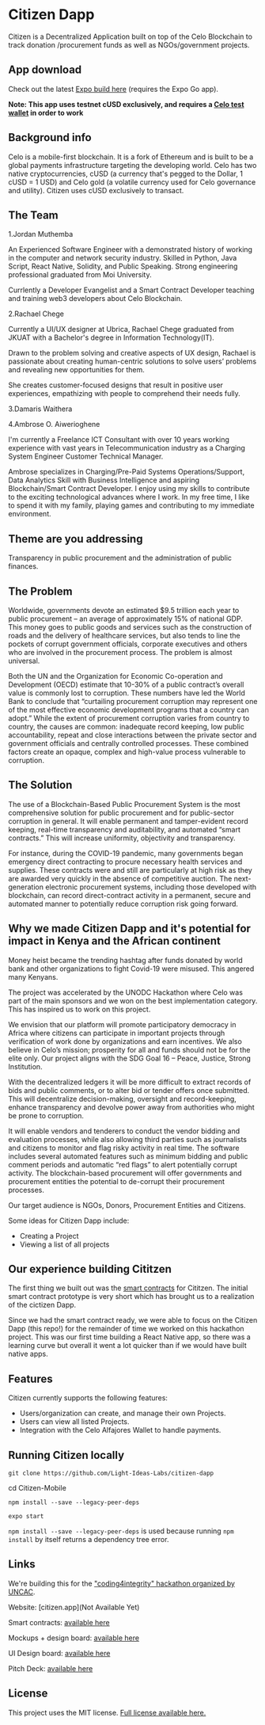 # Citizen Dapp

Citizen is a Decentralized Application built on top of the Celo Blockchain to track donation /procurement funds as well as NGOs/government projects.

## App download

Check out the latest [Expo build here]() (requires the Expo Go app).

**Note: This app uses testnet cUSD exclusively, and requires a [Celo test wallet](https://celo.org/developers/wallet) in order to work**

## Background info

Celo is a mobile-first blockchain. It is a fork of Ethereum and is built to be a global payments infrastructure targeting the developing world. Celo has two native cryptocurrencies, cUSD (a currency that's pegged to the Dollar, 1 cUSD = 1 USD) and Celo gold (a volatile currency used for Celo governance and utility). Citizen uses cUSD exclusively to transact.

## The Team

1.Jordan Muthemba

An Experienced Software Engineer with a demonstrated history of working in the computer and network security industry. Skilled in Python, Java Script, React Native, Solidity, and Public Speaking. Strong engineering professional graduated from Moi University.

Currlently a Developer Evangelist and a Smart Contract Developer teaching and training web3 developers about Celo Blockchain.

2.Rachael Chege

Currently a UI/UX designer at Ubrica, Rachael Chege graduated from JKUAT with a Bachelor's degree in Information Technology(IT).

Drawn to the problem solving and creative aspects of UX design, Rachael is passionate about creating human-centric solutions to solve users’ problems and revealing new opportunities for them.

She creates customer-focused designs that result in positive user experiences, empathizing with people to comprehend their needs fully.

3.Damaris Waithera

4.Ambrose O. Aiwerioghene  

I'm currently a Freelance ICT Consultant with over 10 years working experience with vast years in Telecommunication industry as a Charging System Engineer Customer Technical Manager.

Ambrose specializes in Charging/Pre-Paid Systems Operations/Support, Data Analytics Skill with Business Intelligence and aspiring Blockchain/Smart Contract Developer. I enjoy using my skills to contribute to the exciting technological advances where I work. In my free time, I like to spend it with my family, playing games and contributing to my immediate environment.

## Theme are you addressing

Transparency in public procurement and the administration of public finances.

## The Problem

Worldwide, governments devote an estimated $9.5 trillion each year to public procurement – an average of approximately 15% of national GDP. This money goes to public goods and services such as the construction of roads and the delivery of healthcare services, but also tends to line the pockets of corrupt government officials, corporate executives and others who are involved in the procurement process. The problem is almost universal.

Both the UN and the Organization for Economic Co-operation and Development (OECD) estimate that 10-30% of a public contract’s overall value is commonly lost to corruption. These numbers have led the World Bank to conclude that “curtailing procurement corruption may represent one of the most effective economic development programs that a country can adopt.”
While the extent of procurement corruption varies from country to country, the causes are common: inadequate record keeping, low public accountability, repeat and close interactions between the private sector and government officials and centrally controlled processes. These combined factors create an opaque, complex and high-value process vulnerable to corruption.

## The Solution

The use of a Blockchain-Based Public Procurement System is the most comprehensive solution for public procurement and for public-sector corruption in general.
It will enable permanent and tamper-evident record keeping, real-time transparency and auditability, and automated “smart contracts.” This will increase uniformity, objectivity and transparency.

For instance, during the COVID-19 pandemic, many governments began emergency direct contracting to procure necessary health services and supplies. These contracts were and still are particularly at high risk as they are awarded very quickly in the absence of competitive auction. The next-generation electronic procurement systems, including those developed with blockchain, can record direct-contract activity in a permanent, secure and automated manner to potentially reduce corruption risk going forward.

## Why we made Citizen Dapp and it's potential for impact in Kenya and the African continent

Money heist became the trending hashtag after funds donated by world bank and other organizations to fight Covid-19 were misused. This angered many Kenyans.

The project was accelerated by the UNODC Hackathon where Celo was part of the main sponsors and we won on the best implementation category. This has inspired us to work on this project.

We envision that our platform will promote participatory democracy in Africa where citizens can participate in important projects through verification of work done by organizations and earn incentives. We also believe in Celo’s mission; prosperity for all and funds should not be for the elite only. Our project aligns with the SDG Goal 16 – Peace, Justice, Strong Institution.

With the decentralized ledgers it will be more difficult to extract records of bids and public comments, or to alter bid or tender offers once submitted. This will decentralize decision-making, oversight and record-keeping, enhance transparency and devolve power away from authorities who might be prone to corruption.

It will enable vendors and tenderers to conduct the vendor bidding and evaluation processes, while also allowing third parties such as journalists and citizens to monitor and flag risky activity in real time. The software includes several automated features such as minimum bidding and public comment periods and automatic “red flags” to alert potentially corrupt activity.
The blockchain-based procurement will offer governments and procurement entities the potential to de-corrupt their procurement processes.

Our target audience is NGOs, Donors, Procurement Entities and Citizens.

Some ideas for Citizen Dapp include:

- Creating a Project
- Viewing a list of all projects

## Our experience building Cititzen

The first thing we built out was the [smart contracts](https://github.com/Light-Ideas-Labs/citizen-mobile/tree/main/contracts) for Cititzen. The initial smart contract prototype is very short which has brought us to a realization of the cictizen Dapp.

Since we had the smart contract ready, we were able to focus on the Citizen Dapp (this repo!) for the remainder of time we worked on this hackathon project. This was our first time building a React Native app, so there was a learning curve but overall it went a lot quicker than if we would have built native apps.

## Features

Citizen currently supports the following features:

- Users/organization can create, and manage their own Projects.
- Users can view all listed Projects.
- Integration with the Celo Alfajores Wallet to handle payments.

## Running Citizen locally

`git clone https://github.com/Light-Ideas-Labs/citizen-dapp`

cd Citizen-Mobile

`npm install --save --legacy-peer-deps`

`expo start`

``npm install --save --legacy-peer-deps`` is used because running ``npm install`` by itself returns a dependency tree error.

## Links

We're building this for the ["coding4integrity" hackathon organized by UNCAC](https://github.com/Light-Ideas-Labs/citizen-dapp).

Website: [citizen.app](Not Available Yet)

Smart contracts: [available here](https://github.com/Light-Ideas-Labs/citizen-mobile/tree/main/contracts)

Mockups + design board: [available here](https://www.figma.com/file/r881q63JKA88Khjtl2LZ5s/Citizen-Dapp)

UI Design board: [available here](https://www.figma.com/file/r881q63JKA88Khjtl2LZ5s/Citizen-Dapp)

Pitch Deck: [available here](https://docs.google.com/presentation/d/1ZPMl1AANEykOAx1XMqE6xv6xc2ZII8Jz/edit?usp=sharing&ouid=111426695071936516553&rtpof=true&sd=true)

## License

This project uses the MIT license. [Full license available here.](https://github.com//Citizen-Mobile/blob/master/LICENSE)

